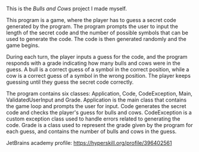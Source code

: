 This is the *Bulls and Cows* project I made myself.

This program is a game, where the player has to guess a secret code generated by the program. The program prompts the user to input the length of the secret code and the number of possible symbols that can be used to generate the code. The code is then generated randomly and the game begins.

During each turn, the player inputs a guess for the code, and the program responds with a grade indicating how many bulls and cows were in the guess. A bull is a correct guess of a symbol in the correct position, while a cow is a correct guess of a symbol in the wrong position. The player keeps guessing until they guess the secret code correctly.

The program contains six classes: Application, Code, CodeException, Main, ValidatedUserInput and Grade. Application is the main class that contains the game loop and prompts the user for input. Code generates the secret code and checks the player's guess for bulls and cows. CodeException is a custom exception class used to handle errors related to generating the code. Grade is a class used to represent the grade given by the program for each guess, and contains the number of bulls and cows in the guess.


JetBrains academy profile: https://hyperskill.org/profile/396402561
